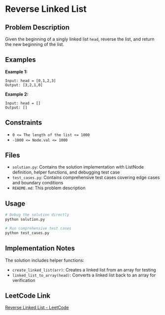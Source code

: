 # Reverse Linked List

## Problem Description

Given the beginning of a singly linked list `head`, reverse the list, and return the new beginning of the list.

## Examples

**Example 1:**
```
Input: head = [0,1,2,3]
Output: [3,2,1,0]
```

**Example 2:**
```
Input: head = []
Output: []
```

## Constraints

- `0 <= The length of the list <= 1000`
- `-1000 <= Node.val <= 1000`

## Files

- `solution.py`: Contains the solution implementation with ListNode definition, helper functions, and debugging test case
- `test_cases.py`: Contains comprehensive test cases covering edge cases and boundary conditions
- `README.md`: This problem description

## Usage

```bash
# Debug the solution directly
python solution.py

# Run comprehensive test cases
python test_cases.py
```

## Implementation Notes

The solution includes helper functions:
- `create_linked_list(arr)`: Creates a linked list from an array for testing
- `linked_list_to_array(head)`: Converts a linked list back to an array for verification

## LeetCode Link

[Reverse Linked List - LeetCode](https://leetcode.com/problems/reverse-linked-list/) 